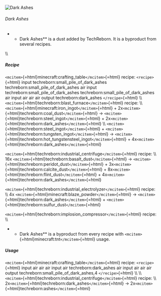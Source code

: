 ![Dark Ashes](/mods/techreborn/dark_ashes.png)

###### Dark Ashes

-   -   Dark Ashes** is a dust added by TechReborn. It is a byproduct
        from several recipes.

\\\\

##### Recipe

`<mcitem>`{=html}minecraft:crafting_table`</mcitem>`{=html} recipe:
`<recipe>`{=html} input techreborn:small_pile_of_dark_ashes
techreborn:small_pile_of_dark_ashes air input
techreborn:small_pile_of_dark_ashes techreborn:small_pile_of_dark_ashes
air input air air air output techreborn:dark_ashes `</recipe>`{=html}
\\\\ `<mcitem>`{=html}techreborn:blast_furnace`</mcitem>`{=html} recipe:
\\\\ `<mcitem>`{=html}minecraft:iron_ingot`</mcitem>`{=html} +
2x`<mcitem>`{=html}techreborn:coal_dust`</mcitem>`{=html} -\>
`<mcitem>`{=html}techreborn:steel_ingot`</mcitem>`{=html} +
2x`<mcitem>`{=html}techreborn:dark_ashes`</mcitem>`{=html} \\\\
`<mcitem>`{=html}techreborn:steel_ingot`</mcitem>`{=html} +
`<mcitem>`{=html}techreborn:tungsten_ingot`</mcitem>`{=html} -\>
`<mcitem>`{=html}techreborn:hot_tungstensteel_ingot`</mcitem>`{=html} +
4x`<mcitem>`{=html}techreborn:dark_ashes`</mcitem>`{=html}

`<mcitem>`{=html}techreborn:industrial_centrifuge`</mcitem>`{=html}
recipe: \\\\ 16x
`<mcitem>`{=html}techreborn:basalt_dust`</mcitem>`{=html} -\>
`<mcitem>`{=html}techreborn:peridot_dust`</mcitem>`{=html} +
3x`<mcitem>`{=html}techreborn:calcite_dust`</mcitem>`{=html} +
8x`<mcitem>`{=html}techreborn:flint_dust`</mcitem>`{=html} +
4x`<mcitem>`{=html}techreborn:dark_ashes`</mcitem>`{=html}

`<mcitem>`{=html}techreborn:industrial_electrolyzer`</mcitem>`{=html}
recipe: \\\\ 4x
`<mcitem>`{=html}minecraft:blaze_powder`</mcitem>`{=html} -\>
`<mcitem>`{=html}techreborn:dark_ashes`</mcitem>`{=html} +
`<mcitem>`{=html}techreborn:sulfur_dust`</mcitem>`{=html}

`<mcitem>`{=html}techreborn:implosion_compressor`</mcitem>`{=html}
recipe: \\\\

-   -   Dark Ashes** is a byproduct from every recipe with
        `<mcitem>`{=html}minecraft:tnt`</mcitem>`{=html} usage.

##### Usage

`<mcitem>`{=html}minecraft:crafting_table`</mcitem>`{=html} recipe:
`<recipe>`{=html} input air air air input air techreborn:dark_ashes air
input air air air output techreborn:small_pile_of_dark_ashes,4
`</recipe>`{=html} \\\\ \\\\
`<mcitem>`{=html}techreborn:industrial_centrifuge`</mcitem>`{=html}
recipe: \\\\ 2x`<mcitem>`{=html}techreborn:dark_ashes`</mcitem>`{=html}
-\> 2x`<mcitem>`{=html}techreborn:ashes`</mcitem>`{=html}
